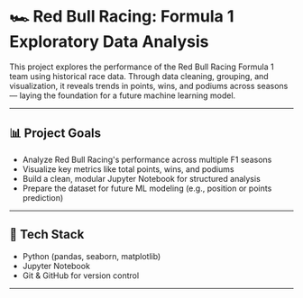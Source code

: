 # 🏎️ Red Bull Racing: Formula 1 Exploratory Data Analysis

This project explores the performance of the Red Bull Racing Formula 1 team using historical race data. Through data cleaning, grouping, and visualization, it reveals trends in points, wins, and podiums across seasons — laying the foundation for a future machine learning model.

---

## 📊 Project Goals

- Analyze Red Bull Racing's performance across multiple F1 seasons
- Visualize key metrics like total points, wins, and podiums
- Build a clean, modular Jupyter Notebook for structured analysis
- Prepare the dataset for future ML modeling (e.g., position or points prediction)

---

## 🧰 Tech Stack

- Python (pandas, seaborn, matplotlib)
- Jupyter Notebook
- Git & GitHub for version control

---
